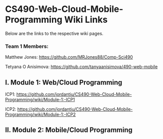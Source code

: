 # CS490-Web-Cloud-Mobile-Programming Wiki Links

Below are the links to the respective wiki pages.

### Team 1 Members:

Matthew Jones: https://github.com/MRJones88/Comp-Sci490

Tetyana O Anisimova: https://github.com/tanyaanisimova/490-web-mobile

## I. Module 1: Web/Cloud Programming

ICP1: https://github.com/jordantiu/CS490-Web-Cloud-Mobile-Programming/wiki/Module-1:-ICP1

ICP2: https://github.com/jordantiu/CS490-Web-Cloud-Mobile-Programming/wiki/Module-1:-ICP2
 
 ## II. Module 2: Mobile/Cloud Programming
 
